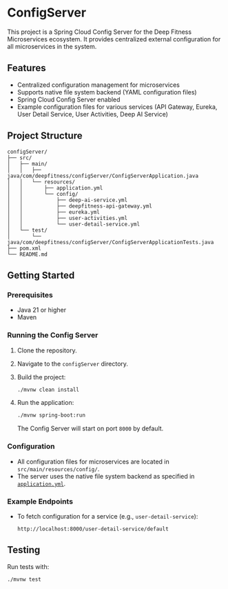 # ConfigServer

This project is a Spring Cloud Config Server for the Deep Fitness Microservices ecosystem. It provides centralized external configuration for all microservices in the system.

## Features

- Centralized configuration management for microservices
- Supports native file system backend (YAML configuration files)
- Spring Cloud Config Server enabled
- Example configuration files for various services (API Gateway, Eureka, User Detail Service, User Activities, Deep AI Service)

## Project Structure

```
configServer/
├── src/
│   ├── main/
│   │   ├── java/com/deepfitness/configServer/ConfigServerApplication.java
│   │   └── resources/
│   │       ├── application.yml
│   │       └── config/
│   │           ├── deep-ai-service.yml
│   │           ├── deepfitness-api-gateway.yml
│   │           ├── eureka.yml
│   │           ├── user-activities.yml
│   │           └── user-detail-service.yml
│   └── test/
│       └── java/com/deepfitness/configServer/ConfigServerApplicationTests.java
├── pom.xml
└── README.md
```

## Getting Started

### Prerequisites

- Java 21 or higher
- Maven

### Running the Config Server

1. Clone the repository.
2. Navigate to the `configServer` directory.
3. Build the project:

   ```sh
   ./mvnw clean install
   ```

4. Run the application:

   ```sh
   ./mvnw spring-boot:run
   ```

   The Config Server will start on port `8000` by default.

### Configuration

- All configuration files for microservices are located in `src/main/resources/config/`.
- The server uses the native file system backend as specified in [`application.yml`](src/main/resources/application.yml).

### Example Endpoints

- To fetch configuration for a service (e.g., `user-detail-service`):

  ```
  http://localhost:8000/user-detail-service/default
  ```

## Testing

Run tests with:

```sh
./mvnw test
```